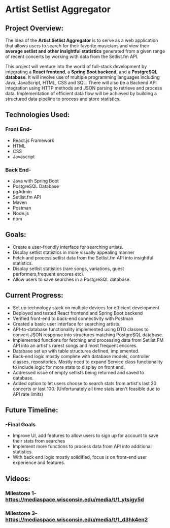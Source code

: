 # Artist Setlist Aggregator

## Project Overview:

The idea of the **Artist Setlist Aggregator** is to serve as a web application that allows users to search for their favorite musicians and view their **average setlist and other insightful statistics** generated from a given range of recent concerts by working with data from the Setlist.fm API.


This project will venture into the world of full-stack development by integrating a **React frontend**, a **Spring Boot backend**, and a **PostgreSQL database**. It will involve use of multiple programming languages including Java, JavaScript, HTML, CSS and SQL. There will also be a Backend API integration using HTTP methods and JSON parsing to retrieve and process data. Implementation of efficient data flow will be achieved by building a structured data pipeline to process and store statistics.

## Technologies Used:
### Front End-
* React.js Framework
* HTML
* CSS
* Javascript

### Back End-
* Java with Spring Boot
* PostgreSQL Database
* pgAdmin
* Setlist.fm API
* Maven
* Postman
* Node.js
* npm



## Goals:
* Create a user-friendly interface for searching artists.
* Display setlist statistics in more visually appealing manner
* Fetch and process setlist data from the Setlist.fm API into insightful statistics.
* Display setlist statistics (rare songs, variations, guest performers,frequent encores etc).
* Allow users to save searches in a PostgreSQL database.
## Current Progress:
* Set up technology stack on multiple devices for efficient development
* Deployed and tested React frontend and Spring Boot backend
* Verified front-end to back-end connectivity with Postman
* Created a basic user interface for searching artists.
* API-to-database functionality implemented using DTO classes to convert JSON response into structures matching PostgreSQL database.
* Implemented functions for fetching and processing data from Setlist.FM API into an artist's rarest songs and most frequent encores.
* Database set up with table structures defined, implemented.
* Back-end logic mostly complete with database models, controller classes, repositories. Mostly need to expand Service class functionality to include logic for more stats to display on front end.
* Addressed issue of empty setlists being returned and saved to database.
* Added option to let users choose to search stats from artist's last 20 concerts or last 100. (Unfortunately all time stats aren't feasible due to API rate limits)
## Future Timeline:
### -Final Goals
* Improve UI, add features to allow users to sign up for account to save their stats from searches
* Implement more functions to process data from API into additional statistics.
* With back end logic mostly solidified, focus is on front-end user experience and features.

## Videos:
### Milestone 1- https://mediaspace.wisconsin.edu/media/t/1_ytsigy5d
### Milestone 3- https://mediaspace.wisconsin.edu/media/t/1_d3hk4en2
